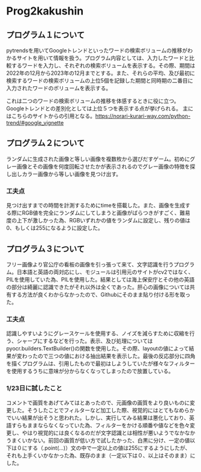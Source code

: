 # Prog2kakushin
## プログラム１について
pytrendsを用いてGoogleトレンドといったワードの検索ボリュームの推移がわかるサイトを用いて情報を扱う。プログラム内容としては、入力したワードと比較するワードを入力し、それぞれの検索ボリュームを表示する。その際、期間は2022年の12月から2023年の12月までとする。また、それらの平均、及び最初に検索するワードの検索ボリュームの上位5個を記録した期間と同時期の二番目に入力されたワードのボリュームを表示する。

これは二つのワードの検索ボリュームの推移を体感するときに役に立つ。Googleトレンドとの差別化としては上位５つを表示する点が挙げられる。
主にはこちらのサイトからの引用となる。https://norari-kurari-way.com/python-trend/#google_vignette

## プログラム２について
ランダムに生成された画像と等しい画像を複数枚から選びだすゲーム。初めにグレー画像とその画像を何度回転させたかが表示されるのでグレー画像の特徴を探し出しカラー画像から等しい画像を見つけ出す。
### 工夫点
見つけ出すまでの時間を計測するためにtimeを搭載した。また、画像を生成する際にRGB値を完全にランダムにしてしまうと画像がばらつきがすごく、難易度の上下が激しかった為、RGBいずれかの値をランダムに設定し、残りの値は0、もしくは255になるように設定した。

## プログラム３について
フリー画像より官公庁の看板の画像を引っ張って来て、文字認識を行うプログラム。日本語と英語の両対応にし、モジュールは引用元のサイトがcv2ではなく、PILを使用していた為、PILを使用した。結果としては海上保安庁とその他の英語の部分は綺麗に認識できたがそれ以外は全くであった。肝心の画像については共有する方法が良くわからなかったので、Githubにそのまま貼り付ける形を取った。
### 工夫点
認識しやすいようにグレースケールを使用する、ノイズを減らすために収縮を行う、シャープにするなどを行った。表示、及び処理についてはpyocr.builders.TextBuilder()の関数を使用した。その際、layoutの値によって結果が変わったので三つの値における抽出結果を表示した。最後の反応部分に四角を描くプログラムは、引用したもので最初はしようしていたが様々なフィルターを使用するうちに意味が分からなくなってしまったので放置している。
### 1/23日に試したこと
コメントで画質をあげてみてはとあったので、元画像の画質をより良いものに変更した。そうしたことでフィルターなど加工した際、視覚的にはとてもなめらかでいい結果が出そうと思われた。しかし、実行してみる結果は悪化しており、英語すらもままならなくなっていた為、フィルターをかける順番や値などを色々変更し、やはり視覚的には良くなるのだが文字認識とは相性が悪いようでなかなかうまくいかない。前回の画質が低い方で試したかった、白黒に分け、一定の値以下は０にする（.point(...)）文の中で一定以上の値は255にするようにしたが、それも上手くいかなかった為、既存のまま（一定以下は０、以上はそのまま）にした。
